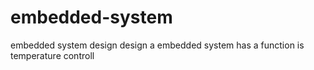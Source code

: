 # embedded-system
embedded system design
design a embedded system has a function is temperature controll

